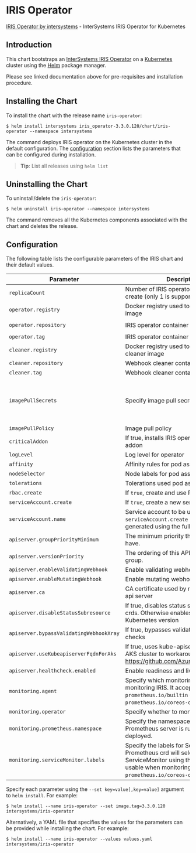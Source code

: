 # IRIS Operator
[IRIS Operator by intersystems](https://github.com/kubeIRIS/operator) - InterSystems IRIS Operator for Kubernetes

## Introduction

This chart bootstraps an [InterSystems IRIS Operator](https://docs.intersystems.com/irislatest/csp/docbook/DocBook.UI.Page.cls?KEY=PAGE_DEPLOYMENT_IKO) on a [Kubernetes](http://kubernetes.io) cluster using the [Helm](https://helm.sh) package manager.

Please see linked documentation above for pre-requisites and installation procedure.


## Installing the Chart
To install the chart with the release name `iris-operator`:

```console
$ helm install intersystems iris_operator-3.3.0.120/chart/iris-operator --namespace intersystems 
```

The command deploys IRIS operator on the Kubernetes cluster in the default configuration. The [configuration](#configuration) section lists the parameters that can be configured during installation.

> **Tip**: List all releases using `helm list`

## Uninstalling the Chart

To uninstall/delete the `iris-operator`:

```console
$ helm uninstall iris-operator --namespace intersystems
```

The command removes all the Kubernetes components associated with the chart and deletes the release.

## Configuration

The following table lists the configurable parameters of the IRIS chart and their default values.


| Parameter                               | Description                                                        | Default            |
| --------------------------------------- | ------------------------------------------------------------------ | ------------------ |
| `replicaCount`                          | Number of IRIS operator replicas to create (only 1 is supported)  | `1`                |
| `operator.registry`                     | Docker registry used to pull IRIS operator image                  | `kubeIRIS`        |
| `operator.repository`                   | IRIS operator container image                                     | `iris-operator`   |
| `operator.tag`                          | IRIS operator container image tag                                 | `3.3.0.120`            |
| `cleaner.registry`                      | Docker registry used to pull Webhook cleaner image                 | `intersystems`         |
| `cleaner.repository`                    | Webhook cleaner container image                                    | `kubectl`          |
| `cleaner.tag`                           | Webhook cleaner container image tag                                | `v1.11`            |
| `imagePullSecrets`                      | Specify image pull secrets                                         | `nil` (does not add image pull secrets to deployed pods) |
| `imagePullPolicy`                       | Image pull policy                                                  | `IfNotPresent`     |
| `criticalAddon`                         | If true, installs IRIS operator as critical addon                 | `false`            |
| `logLevel`                              | Log level for operator                                             | `3`                |
| `affinity`                              | Affinity rules for pod assignment                                  | `{}`               |
| `nodeSelector`                          | Node labels for pod assignment                                     | `{}`               |
| `tolerations`                           | Tolerations used pod assignment                                    | `{}`               |
| `rbac.create`                           | If `true`, create and use RBAC resources                           | `true`             |
| `serviceAccount.create`                 | If `true`, create a new service account                            | `true`             |
| `serviceAccount.name`                   | Service account to be used. If not set and `serviceAccount.create` is `true`, a name is generated using the fullname template                                              | ``                                                        |
| `apiserver.groupPriorityMinimum`        | The minimum priority the group should have.                        | 10000              |
| `apiserver.versionPriority`             | The ordering of this API inside of the group.                      | 15                 |
| `apiserver.enableValidatingWebhook`     | Enable validating webhooks for IRIS CRDs                          | true               |
| `apiserver.enableMutatingWebhook`       | Enable mutating webhooks for IRIS CRDs                            | true               |
| `apiserver.ca`                          | CA certificate used by main Kubernetes api server                  | `not-ca-cert`      |
| `apiserver.disableStatusSubresource`    | If true, disables status sub resource for crds. Otherwise enables based on Kubernetes version | `false`            |
| `apiserver.bypassValidatingWebhookXray` | If true, bypasses validating webhook xray checks                   | `false`            |
| `apiserver.useKubeapiserverFqdnForAks`  | If true, uses kube-apiserver FQDN for AKS cluster to workaround https://github.com/Azure/AKS/issues/522 | `true`             |
| `apiserver.healthcheck.enabled`         | Enable readiness and liveliness probes                             | `true`             |
| `monitoring.agent`                      | Specify which monitoring agent to use for monitoring IRIS. It accepts either `prometheus.io/builtin` or `prometheus.io/coreos-operator`.                                  | `none`                                                    |
| `monitoring.operator`                   | Specify whether to monitor IRIS operator.                                                                                                                                 | `false`                                                   |
| `monitoring.prometheus.namespace`       | Specify the namespace where Prometheus server is running or will be deployed.                                                                                              | Release namespace                                         |
| `monitoring.serviceMonitor.labels`      | Specify the labels for ServiceMonitor. Prometheus crd will select ServiceMonitor using these labels. Only usable when monitoring agent is `prometheus.io/coreos-operator`. | `app: <generated app name>` and `release: <release name>` |

Specify each parameter using the `--set key=value[,key=value]` argument to `helm install`. For example:

```console
$ helm install --name iris-operator --set image.tag=3.3.0.120 intersystems/iris-operator
```

Alternatively, a YAML file that specifies the values for the parameters can be provided while
installing the chart. For example:

```console
$ helm install --name iris-operator --values values.yaml intersystems/iris-operator
```
